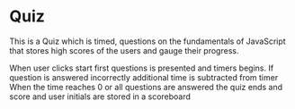 # Quiz

This is a Quiz which is timed, questions on the fundamentals of JavaScript that stores high scores of the users and gauge their progress.

When user clicks start first questions is presented and timers begins. If question is answered incorrectly additional time is subtracted from timer
When the time reaches 0 or all questions are answered the quiz ends and score and user initials are stored  in a scoreboard

